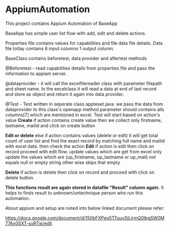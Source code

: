 # AppiumAutomation

This project contains Appium Automation of BaseApp

BaseApp has simple user list flow with add, edit and delete actions.

Properties file contains values for capabilities and file data file details.
Data file totlay contains 6 input columns 1 output column.

BaseClass contains beforetest, data provider and aftertest methods

@Beforetest - read capabilities details from properties file and pass the information to appiam server.

@dataprovider - it will call the excelfilereader class with parameter filepath and sheet name. 
In the excelclass it will read a data at end of last record and store as object and return it again into data provider.

@Test - Test written in seperate class appteset.java. we pass the data from dataprovider to this class's openapp method parameter 
should contains alls columns[7] which are mentioned in excel. Test will start based on action's value
**Create**
if action contains create value then we collect only firstname, lastname, mailid and click on create button 

**Edit or delete**
else if action contains values (delete or edit) it will get total count of user list and find the exact record by matching full name and mailid with excel data.
then check the action 
**Edit**
if action is edit then click on record proceed with edit flow.
update values which are get from excel only update the values which are (up_firstname, up_lastname or up_mail) not equals null or empty string
other wise skips that empty 

**Delete**
if action is delete then click on record and proceed with click on delete button.

**This functions result are again stored in datafile "Result" column again.** It helps to finds result to unknown/untechnique person who run this automation.



About appium and setup are noted into below linked document please refer: 

https://docs.google.com/document/d/150bFXPeq5T7uuvSjLjrmQ0lbgSW0M77Ax0SXT-soRTw/edit



